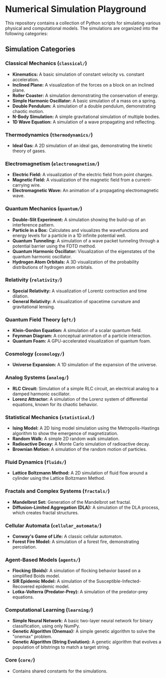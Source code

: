 # Numerical Simulation Playground

This repository contains a collection of Python scripts for simulating various physical and computational models. The simulations are organized into the following categories:

## Simulation Categories

### Classical Mechanics (`classical/`)
*   **Kinematics:** A basic simulation of constant velocity vs. constant acceleration.
*   **Inclined Plane:** A visualization of the forces on a block on an inclined plane.
*   **Roller Coaster:** A simulation demonstrating the conservation of energy.
*   **Simple Harmonic Oscillator:** A basic simulation of a mass on a spring.
*   **Double Pendulum:** A simulation of a double pendulum, demonstrating chaotic motion.
*   **N-Body Simulation:** A simple gravitational simulation of multiple bodies.
*   **1D Wave Equation:** A simulation of a wave propagating and reflecting.

### Thermodynamics (`thermodynamics/`)
*   **Ideal Gas:** A 2D simulation of an ideal gas, demonstrating the kinetic theory of gases.

### Electromagnetism (`electromagnetism/`)
*   **Electric Field:** A visualization of the electric field from point charges.
*   **Magnetic Field:** A visualization of the magnetic field from a current-carrying wire.
*   **Electromagnetic Wave:** An animation of a propagating electromagnetic wave.

### Quantum Mechanics (`quantum/`)
*   **Double-Slit Experiment:** A simulation showing the build-up of an interference pattern.
*   **Particle in a Box:** Calculates and visualizes the wavefunctions and energy levels for a particle in a 1D infinite potential well.
*   **Quantum Tunneling:** A simulation of a wave packet tunneling through a potential barrier using the FDTD method.
*   **Quantum Harmonic Oscillator:** Visualization of the eigenstates of the quantum harmonic oscillator.
*   **Hydrogen Atom Orbitals:** A 3D visualization of the probability distributions of hydrogen atom orbitals.

### Relativity (`relativity/`)
*   **Special Relativity:** A visualization of Lorentz contraction and time dilation.
*   **General Relativity:** A visualization of spacetime curvature and gravitational lensing.

### Quantum Field Theory (`qft/`)
*   **Klein-Gordon Equation:** A simulation of a scalar quantum field.
*   **Feynman Diagram:** A conceptual animation of a particle interaction.
*   **Quantum Foam:** A GPU-accelerated visualization of quantum foam.

### Cosmology (`cosmology/`)
*   **Universe Expansion:** A 1D simulation of the expansion of the universe.

### Analog Systems (`analog/`)
*   **RLC Circuit:** Simulation of a simple RLC circuit, an electrical analog to a damped harmonic oscillator.
*   **Lorenz Attractor:** A simulation of the Lorenz system of differential equations, known for its chaotic behavior.

### Statistical Mechanics (`statistical/`)
*   **Ising Model:** A 2D Ising model simulation using the Metropolis-Hastings algorithm to show the emergence of magnetization.
*   **Random Walk:** A simple 2D random walk simulation.
*   **Radioactive Decay:** A Monte Carlo simulation of radioactive decay.
*   **Brownian Motion:** A simulation of the random motion of particles.

### Fluid Dynamics (`fluids/`)
*   **Lattice Boltzmann Method:** A 2D simulation of fluid flow around a cylinder using the Lattice Boltzmann Method.

### Fractals and Complex Systems (`fractals/`)
*   **Mandelbrot Set:** Generation of the Mandelbrot set fractal.
*   **Diffusion-Limited Aggregation (DLA):** A simulation of the DLA process, which creates fractal structures.

### Cellular Automata (`cellular_automata/`)
*   **Conway's Game of Life:** A classic cellular automaton.
*   **Forest Fire Model:** A simulation of a forest fire, demonstrating percolation.

### Agent-Based Models (`agents/`)
*   **Flocking (Boids):** A simulation of flocking behavior based on a simplified Boids model.
*   **SIR Epidemic Model:** A simulation of the Susceptible-Infected-Recovered epidemic model.
*   **Lotka-Volterra (Predator-Prey):** A simulation of the predator-prey equations.

### Computational Learning (`learning/`)
*   **Simple Neural Network:** A basic two-layer neural network for binary classification, using only NumPy.
*   **Genetic Algorithm (Onemax):** A simple genetic algorithm to solve the "onemax" problem.
*   **Genetic Algorithm (String Evolution):** A genetic algorithm that evolves a population of bitstrings to match a target string.

### Core (`core/`)
*   Contains shared constants for the simulations.
